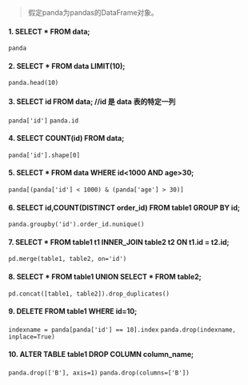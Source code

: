 > 假定panda为pandas的DataFrame对象。

#### 1. SELECT * FROM data;
 `panda` 

#### 2. SELECT * FROM data LIMIT(10);
 `panda.head(10)` 

#### 3. SELECT id FROM data;  //id 是 data 表的特定一列
 `panda['id']`
 `panda.id`


#### 4. SELECT COUNT(id) FROM data;
 `panda['id'].shape[0]`

#### 5. SELECT * FROM data WHERE id<1000 AND age>30;
 `panda[(panda['id'] < 1000) & (panda['age'] > 30)]`

#### 6. SELECT id,COUNT(DISTINCT order_id) FROM table1 GROUP BY id;
 `panda.groupby('id').order_id.nunique()`

#### 7. SELECT * FROM table1 t1 INNER_JOIN table2 t2 ON t1.id = t2.id;
 `pd.merge(table1, table2, on='id')`

#### 8. SELECT * FROM table1 UNION SELECT * FROM table2;
 `pd.concat([table1, table2]).drop_duplicates()`

#### 9. DELETE FROM table1 WHERE id=10;
`indexname = panda[panda['id'] == 10].index`
`panda.drop(indexname, inplace=True)`

#### 10. ALTER TABLE table1 DROP COLUMN column_name;
`panda.drop(['B'], axis=1)`
`panda.drop(columns=['B'])`
